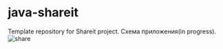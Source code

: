 # java-shareit
Template repository for Shareit project.
Схема приложения(in progress).
![share](https://github.com/moongrail/java-shareit/assets/97224620/fb52baf2-22ae-49e0-883d-d3b98deb2cd3)
